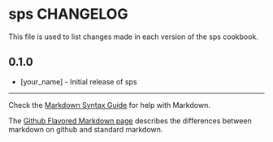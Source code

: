sps CHANGELOG
=============

This file is used to list changes made in each version of the sps cookbook.

0.1.0
-----
- [your_name] - Initial release of sps

- - -
Check the [Markdown Syntax Guide](http://daringfireball.net/projects/markdown/syntax) for help with Markdown.

The [Github Flavored Markdown page](http://github.github.com/github-flavored-markdown/) describes the differences between markdown on github and standard markdown.
